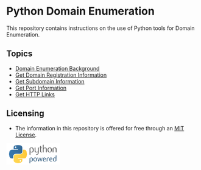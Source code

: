 # Python Domain Enumeration

This repository contains instructions on the use of Python tools for Domain Enumeration.

## Topics
- [Domain Enumeration Background](/docs/Domain-Enumeration-Background.md)
- [Get Domain Registration Information](/docs/Get-Domain-Registration-Information.md)
- [Get Subdomain Information](/docs/Get-Subdomain-Information.md)
- [Get Port Information](/docs/Get-Port-Information.md)
- [Get HTTP Links](/docs/Get-HTTP-Links.md)

## Licensing
- The information in this repository is offered for free through an [MIT License](./LICENSE).

 ![Python Powered](./python-powered.png)